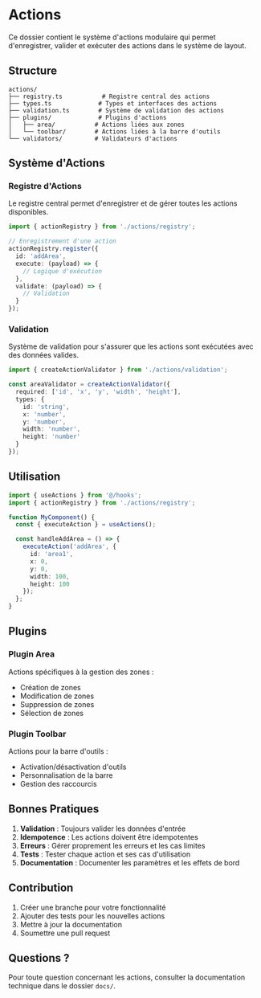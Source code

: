 # Actions

Ce dossier contient le système d'actions modulaire qui permet d'enregistrer, valider et exécuter des actions dans le système de layout.

## Structure

```
actions/
├── registry.ts           # Registre central des actions
├── types.ts             # Types et interfaces des actions
├── validation.ts        # Système de validation des actions
├── plugins/             # Plugins d'actions
│   ├── area/           # Actions liées aux zones
│   └── toolbar/        # Actions liées à la barre d'outils
└── validators/         # Validateurs d'actions
```

## Système d'Actions

### Registre d'Actions
Le registre central permet d'enregistrer et de gérer toutes les actions disponibles.

```typescript
import { actionRegistry } from './actions/registry';

// Enregistrement d'une action
actionRegistry.register({
  id: 'addArea',
  execute: (payload) => {
    // Logique d'exécution
  },
  validate: (payload) => {
    // Validation
  }
});
```

### Validation
Système de validation pour s'assurer que les actions sont exécutées avec des données valides.

```typescript
import { createActionValidator } from './actions/validation';

const areaValidator = createActionValidator({
  required: ['id', 'x', 'y', 'width', 'height'],
  types: {
    id: 'string',
    x: 'number',
    y: 'number',
    width: 'number',
    height: 'number'
  }
});
```

## Utilisation

```typescript
import { useActions } from '@/hooks';
import { actionRegistry } from './actions/registry';

function MyComponent() {
  const { executeAction } = useActions();

  const handleAddArea = () => {
    executeAction('addArea', {
      id: 'area1',
      x: 0,
      y: 0,
      width: 100,
      height: 100
    });
  };
}
```

## Plugins

### Plugin Area
Actions spécifiques à la gestion des zones :
- Création de zones
- Modification de zones
- Suppression de zones
- Sélection de zones

### Plugin Toolbar
Actions pour la barre d'outils :
- Activation/désactivation d'outils
- Personnalisation de la barre
- Gestion des raccourcis

## Bonnes Pratiques

1. **Validation** : Toujours valider les données d'entrée
2. **Idempotence** : Les actions doivent être idempotentes
3. **Erreurs** : Gérer proprement les erreurs et les cas limites
4. **Tests** : Tester chaque action et ses cas d'utilisation
5. **Documentation** : Documenter les paramètres et les effets de bord

## Contribution

1. Créer une branche pour votre fonctionnalité
2. Ajouter des tests pour les nouvelles actions
3. Mettre à jour la documentation
4. Soumettre une pull request

## Questions ?

Pour toute question concernant les actions, consulter la documentation technique dans le dossier `docs/`. 
